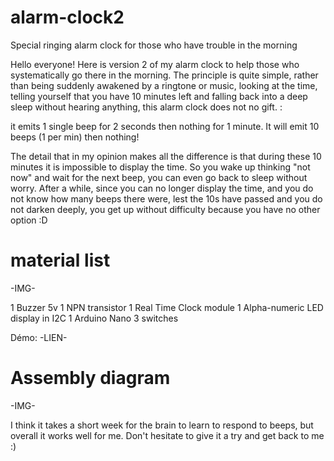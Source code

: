 # alarm-clock2
Special ringing alarm clock for those who have trouble in the morning

Hello everyone! Here is version 2 of my alarm clock to help those who systematically go there in the morning. The principle is quite simple, rather than being suddenly awakened by a ringtone or music, looking at the time, telling yourself that you have 10 minutes left and falling back into a deep sleep without hearing anything, this alarm clock does not no gift. :

it emits 1 single beep for 2 seconds then nothing for 1 minute. It will emit 10 beeps (1 per min) then nothing!

The detail that in my opinion makes all the difference is that during these 10 minutes it is impossible to display the time. So you wake up thinking "not now" and wait for the next beep, you can even go back to sleep without worry. After a while, since you can no longer display the time, and you do not know how many beeps there were, lest the 10s have passed and you do not darken deeply, you get up without difficulty because you have no other option :D

# material list
-IMG-

1 Buzzer 5v
1 NPN transistor
1 Real Time Clock module
1 Alpha-numeric LED display in I2C
1 Arduino Nano
3 switches

Démo: -LIEN-

# Assembly diagram
-IMG-

I think it takes a short week for the brain to learn to respond to beeps, but overall it works well for me. Don't hesitate to give it a try and get back to me :)

